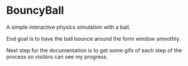 # BouncyBall
A simple interactive physics simulation with a ball.

End goal is to have the ball bounce around the form window smoothly.

Next step for the documentation is to get some gifs of each step of the process so visitors can see my progress.
